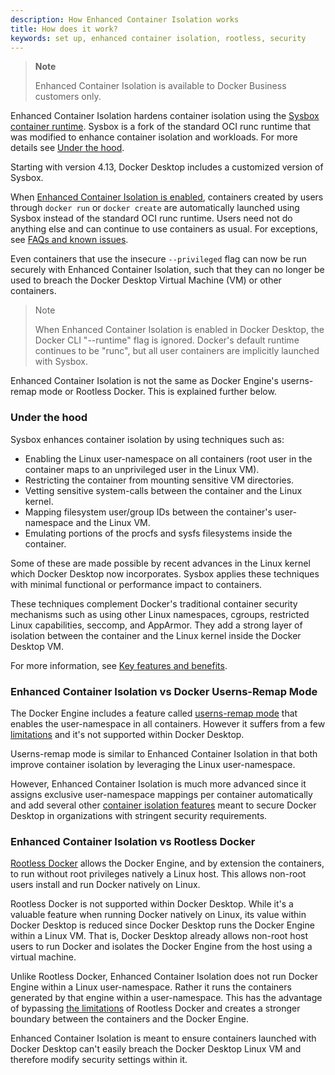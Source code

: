 ```yaml
---
description: How Enhanced Container Isolation works
title: How does it work?
keywords: set up, enhanced container isolation, rootless, security
---
```


>**Note**
>
> Enhanced Container Isolation is available to Docker Business customers only.

Enhanced Container Isolation hardens container isolation using the [Sysbox
container runtime](https://github.com/nestybox/sysbox). Sysbox is a fork of the
standard OCI runc runtime that was modified to enhance container isolation and
workloads. For more details see [Under the hood](#under-the-hood).

Starting with version 4.13, Docker Desktop includes a customized version of
Sysbox.

When [Enhanced Container Isolation is enabled](index.md#how-do-i-enable-enhanced-container-isolation), containers
created by users through `docker run` or `docker create` are automatically
launched using Sysbox instead of the standard OCI runc runtime. Users need not
do anything else and can continue to use containers as usual. For exceptions,
see [FAQs and known issues](faq.md).

Even containers that use the insecure `--privileged` flag can now be run
securely with Enhanced Container Isolation, such that they can no longer be used
to breach the Docker Desktop Virtual Machine (VM) or other containers.

>Note
>
> When Enhanced Container Isolation is enabled in Docker Desktop, the Docker CLI
> "--runtime" flag is ignored. Docker's default runtime continues to be "runc",
> but all user containers are implicitly launched with Sysbox.

Enhanced Container Isolation is not the same as Docker Engine's userns-remap
mode or Rootless Docker. This is explained further below. 

### Under the hood

Sysbox enhances container isolation by using techniques such as:

* Enabling the Linux user-namespace on all containers (root user in the container maps to an unprivileged user in the Linux VM).
* Restricting the container from mounting sensitive VM directories.
* Vetting sensitive system-calls between the container and the Linux kernel.
* Mapping filesystem user/group IDs between the container's user-namespace and the Linux VM.
* Emulating portions of the procfs and sysfs filesystems inside the container.

Some of these are made possible by recent advances in the Linux kernel which
Docker Desktop now incorporates. Sysbox applies these techniques with minimal
functional or performance impact to containers.

These techniques complement Docker's traditional container security mechanisms
such as using other Linux namespaces, cgroups, restricted Linux capabilities,
seccomp, and AppArmor. They add a strong layer of isolation between the
container and the Linux kernel inside the Docker Desktop VM.

For more information, see [Key features and benefits](features-benefits.md).

### Enhanced Container Isolation vs Docker Userns-Remap Mode

The Docker Engine includes a feature called [userns-remap mode](/engine/security/userns-remap/)
that enables the user-namespace in all containers. However it suffers from a few
[limitations](/engine/security/userns-remap/) and it's
not supported within Docker Desktop.

Userns-remap mode is similar to Enhanced Container Isolation in that both improve
container isolation by leveraging the Linux user-namespace.

However, Enhanced Container Isolation is much more advanced since it assigns
exclusive user-namespace mappings per container automatically and add several
other [container isolation features](#under-the-hood) meant to secure Docker
Desktop in organizations with stringent security requirements.

### Enhanced Container Isolation vs Rootless Docker

[Rootless Docker](/engine/security/rootless/) allows the Docker Engine, and by
extension the containers, to run without root privileges natively a Linux host. This
allows non-root users install and run Docker natively on Linux.

Rootless Docker is not supported within Docker Desktop. While it's a valuable
feature when running Docker natively on Linux, its value within Docker Desktop
is reduced since Docker Desktop runs the Docker Engine within a Linux VM. That
is, Docker Desktop already allows non-root host users to run Docker and
isolates the Docker Engine from the host using a virtual machine.

Unlike Rootless Docker, Enhanced Container Isolation does not run Docker Engine
within a Linux user-namespace. Rather it runs the containers generated by that
engine within a user-namespace. This has the advantage of bypassing [the
limitations](/engine/security/rootless/#known-limitations) of Rootless Docker
and creates a stronger boundary between the containers and the Docker Engine.

Enhanced Container Isolation is meant to ensure containers launched with Docker
Desktop can't easily breach the Docker Desktop Linux VM and therefore modify
security settings within it.